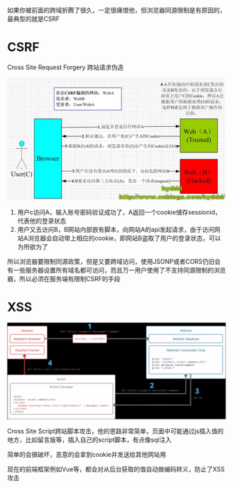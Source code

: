 如果你被前面的跨域折腾了很久，一定很痛恨他，但浏览器同源限制是有原因的，最典型的就是CSRF

# CSRF
Cross Site Request Forgery 跨站请求伪造

![](img/17.jpg)

1. 用户c访问A，输入账号密码验证成功了，A返回一个cookie储存sessionid，代表他的登录状态
2. 用户又去访问B，B网站内部嵌有脚本，向网站A的api发起请求，由于访问网站A浏览器会自动带上相应的cookie，即网站B盗取了用户的登录状态，可以为所欲为了

所以浏览器要限制同源政策，但是又要跨域访问，使用JSONP或者CORS仍旧会有一些服务器设置所有域名都可访问，而且万一用户使用了不支持同源限制的浏览器，所以必须在服务端有限制CSRF的手段

# XSS
![](img/18.png)

Cross Site Script跨站脚本攻击，他的思路非常简单，页面中可能通过js插入值的地方，比如留言版等，插入自己的script脚本，有点像sql注入

简单的会搞破坏，恶意的会拿到cookie并发送给其他网站用

现在的前端框架例如Vue等，都会对从后台获取的值自动做编码转义，防止了XSS攻击

